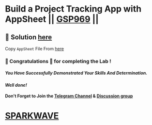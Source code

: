 # Build a Project Tracking App with AppSheet || [GSP969](https://www.cloudskillsboost.google/focuses/21231?parent=catalog) ||

## 🔑 Solution [here](https://www.youtube.com/@sparkwave.01)

Copy `AppSheet` File From [here](https://www.appsheet.com/Template/AppDef?appName=CopyofAppSheetProjectTrackingApp-GSP969-654234330&utm_source=share_app_link#Home)

### 🐼 Congratulations 🎉 for completing the Lab !

##### *You Have Successfully Demonstrated Your Skills And Determination.*

#### *Well done!*

#### Don't Forget to Join the [Telegram Channel](https://t.me/sparkwave.01) & [Discussion group](https://t.me/sparkwave.01chats)

# [SPARKWAVE](https://www.youtube.com/@sparkwave.01)
